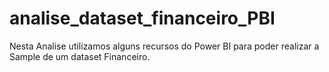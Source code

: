 # analise_dataset_financeiro_PBI
Nesta Analise utilizamos alguns recursos do Power BI para poder realizar a Sample de um dataset Financeiro. 
